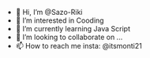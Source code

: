 - 👋 Hi, I’m @Sazo-Riki
- 👀 I’m interested in Cooding
- 🌱 I’m currently learning Java Script
- 💞️ I’m looking to collaborate on ...
- 📫 How to reach me insta: @itsmonti21

<!---
Sazo-Riki/Sazo-Riki is a ✨ special ✨ repository because its `README.md` (this file) appears on your GitHub profile.
You can click the Preview link to take a look at your changes.
--->
